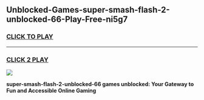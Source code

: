 
## Unblocked-Games-super-smash-flash-2-unblocked-66-Play-Free-ni5g7
<h3>
<a href="https://premium76.site?title=super-smash-flash-2-unblocked-66&ref=24M">CLICK TO PLAY</a></h3>
<hr>

<h3>
<a href="https://premium76.site?title=super-smash-flash-2-unblocked-66&ref=24M">CLICK 2 PLAY</a>
  
</h3>

<a href="https://premium76.site?title=super-smash-flash-2-unblocked-66&ref=24M"><img src="https://clearcache.store/games.png"></a>


**super-smash-flash-2-unblocked-66 games unblocked: Your Gateway to Fun and Accessible Online Gaming**
